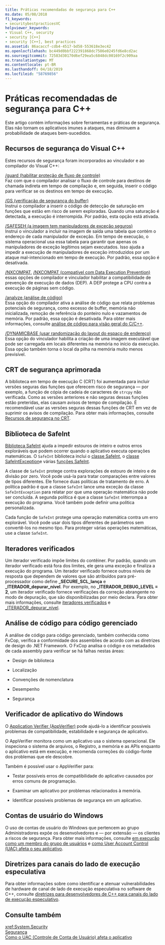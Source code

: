 ```yaml
---
title: Práticas recomendadas de segurança para C++
ms.date: 05/08/2018
f1_keywords:
- securitybestpracticesVC
helpviewer_keywords:
- Visual C++, security
- security [C++]
- security [C++], best practices
ms.assetid: 86acaccf-cdb4-4517-bd58-553618e3ec42
ms.openlocfilehash: bc449d0bbf222391868dc7586e0245fd6e8cd2ac
ms.sourcegitcommit: 72583d30170d6ef29ea5c6848dc00169f2c909aa
ms.translationtype: MT
ms.contentlocale: pt-BR
ms.lasthandoff: 04/18/2019
ms.locfileid: "58769856"
---
```

# <a name="security-best-practices-for-c"></a>Práticas recomendadas de segurança para C++

Este artigo contém informações sobre ferramentas e práticas de segurança. Elas não tornam os aplicativos imunes a ataques, mas diminuem a probabilidade de ataques bem-sucedidos.

## <a name="visual-c-security-features"></a>Recursos de segurança do Visual C++

Estes recursos de segurança foram incorporados ao vinculador e ao compilador do Visual C++:

[/guard (habilitar proteção de fluxo de controle)](../build/reference/guard-enable-control-flow-guard.md)<br/>
Faz com que o compilador analisar o fluxo de controle para destinos de chamada indireta em tempo de compilação e, em seguida, inserir o código para verificar se os destinos em tempo de execução.

[/GS (verificação de segurança do buffer)](../build/reference/gs-buffer-security-check.md)<br/>
Instrui o compilador a inserir o código de detecção de saturação em funções que estão em risco de serem exploradas. Quando uma saturação é detectada, a execução é interrompida. Por padrão, esta opção está ativada.

[/SAFESEH (a imagem tem manipuladores de exceção seguros)](../build/reference/safeseh-image-has-safe-exception-handlers.md)<br/>
Instrui o vinculador a incluir na imagem de saída uma tabela que contém o endereço de cada manipulador de exceção. Em tempo de execução, o sistema operacional usa essa tabela para garantir que apenas os manipuladores de exceção legítimos sejam executados. Isso ajuda a impedir a execução de manipuladores de exceção introduzidos por um ataque mal-intencionado em tempo de execução. Por padrão, essa opção é desativada.

[/NXCOMPAT](../build/reference/nxcompat.md), [/NXCOMPAT (compatível com Data Execution Prevention)](../build/reference/nxcompat-compatible-with-data-execution-prevention.md) essas opções de compilador e vinculador habilitar a compatibilidade de prevenção de execução de dados (DEP). A DEP protege a CPU contra a execução de páginas sem código.

[/analyze (análise de código)](../build/reference/analyze-code-analysis.md)<br/>
Essa opção do compilador ativa a análise de código que relata problemas potenciais de segurança, como excesso de buffer, memória não inicializada, remoção de referência do ponteiro nulo e vazamentos de memória. Por padrão, essa opção é desativada. Para obter mais informações, consulte [análise de código para visão geral do C/C++](/visualstudio/code-quality/code-analysis-for-c-cpp-overview).

[/DYNAMICBASE (usar randomização do layout do espaço de endereço)](../build/reference/dynamicbase-use-address-space-layout-randomization.md)<br/>
Essa opção do vinculador habilita a criação de uma imagem executável que pode ser carregada em locais diferentes na memória no início da execução. Essa opção também torna o local da pilha na memória muito menos previsível.

## <a name="security-enhanced-crt"></a>CRT de segurança aprimorada

A biblioteca em tempo de execução C (CRT) foi aumentada para incluir versões seguras das funções que oferecem risco de segurança — por exemplo, a função de cópia de cadeia de caracteres de `strcpy` não verificada. Como as versões anteriores e não seguras dessas funções estão preteridas, elas causam avisos de tempo de compilação. É recomendável usar as versões seguras dessas funções de CRT em vez de suprimir os avisos de compilação. Para obter mais informações, consulte [Recursos de segurança no CRT](../c-runtime-library/security-features-in-the-crt.md).

## <a name="safeint-library"></a>Biblioteca de SafeInt

[Biblioteca SafeInt](../safeint/safeint-library.md) ajuda a impedir estouros de inteiro e outros erros exploráveis que podem ocorrer quando o aplicativo executa operações matemáticas. O `SafeInt` biblioteca inclui o [classe SafeInt](../safeint/safeint-class.md), o [classe SafeIntException](../safeint/safeintexception-class.md)e várias [funções SafeInt](../safeint/safeint-functions.md).

A classe de `SafeInt` protege contra explorações de estouro de inteiro e de divisão por zero. Você pode usá-la para tratar comparações entre valores de tipos diferentes. Ele fornece duas políticas de tratamento de erro. A política padrão é que a classe `SafeInt` lance uma exceção da classe `SafeIntException` para relatar por que uma operação matemática não pode ser concluída. A segunda política é que a classe `SafeInt` interrompa a execução do programa. Você também pode definir uma política personalizada.

Cada função de `SafeInt` protege uma operação matemática contra um erro explorável. Você pode usar dois tipos diferentes de parâmetros sem convertê-los no mesmo tipo. Para proteger várias operações matemáticas, use a classe `SafeInt`.

## <a name="checked-iterators"></a>Iteradores verificados

Um iterador verificado impõe limites do contêiner. Por padrão, quando um iterador verificado está fora dos limites, ele gera uma exceção e finaliza a execução do programa. Um iterador verificado fornece outros níveis de resposta que dependem de valores que são atribuídos para pré-processador como define  **\_SECURE\_SCL\_lança** e  **\_ITERADOR\_depurar\_nível**. Por exemplo, no  **\_ITERADOR\_DEBUG\_LEVEL = 2**, um iterador verificado fornece verificações da correção abrangente no modo de depuração, que são disponibilizadas por meio declara. Para obter mais informações, consulte [iteradores verificados](../standard-library/checked-iterators.md) e [ \_ITERADOR\_depurar\_nível](../standard-library/iterator-debug-level.md).

## <a name="code-analysis-for-managed-code"></a>Análise de código para código gerenciado

A análise de código para código gerenciado, também conhecida como FxCop, verifica a conformidade dos assemblies de acordo com as diretrizes de design do .NET Framework. O FxCop analisa o código e os metadados de cada assembly para verificar se há falhas nestas áreas:

- Design de biblioteca

- Localização

- Convenções de nomenclatura

- Desempenho

- Segurança

## <a name="windows-application-verifier"></a>Verificador de aplicativo do Windows

O [Application Verifier (AppVerifier)](/windows-hardware/drivers/debugger/application-verifier
) pode ajudá-lo a identificar possíveis problemas de compatibilidade, estabilidade e segurança de aplicativo.

O AppVerifier monitora como um aplicativo usa o sistema operacional. Ele inspeciona o sistema de arquivos, o Registro, a memória e as APIs enquanto o aplicativo está em execução, e recomenda correções do código-fonte dos problemas que ele descobre.

Também é possível usar o AppVerifier para:

- Testar possíveis erros de compatibilidade do aplicativo causados por erros comuns de programação.

- Examinar um aplicativo por problemas relacionados à memória.

- Identificar possíveis problemas de segurança em um aplicativo.

## <a name="windows-user-accounts"></a>Contas de usuário do Windows

O uso de contas de usuário do Windows que pertencem ao grupo Administradores expõe os desenvolvedores e — por extensão — os clientes a riscos de segurança. Para obter mais informações, consulte [em execução como um membro do grupo de usuários](running-as-a-member-of-the-users-group.md) e [como User Account Control (UAC) afeta o seu aplicativo](how-user-account-control-uac-affects-your-application.md).

## <a name="guidance-for-speculative-execution-side-channels"></a>Diretrizes para canais do lado de execução especulativa

Para obter informações sobre como identificar e atenuar vulnerabilidades de hardware de canal de lado de execução especulativa no software de C++, consulte [diretrizes para desenvolvedores de C++ para canais do lado de execução especulativo](developer-guidance-speculative-execution.md).

## <a name="see-also"></a>Consulte também

<xref:System.Security> <br/>
[Segurança](/dotnet/standard/security/index)<br/>
[Como o UAC (Controle de Conta de Usuário) afeta o aplicativo](how-user-account-control-uac-affects-your-application.md)
